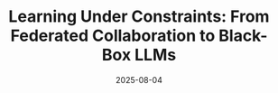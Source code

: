 ---
title: "Learning Under Constraints: From Federated Collaboration to Black-Box LLMs"
collection: talks
type: "Presentation"
permalink: /talks/2025-08-04-cambridge
venue: "Cambridge ML Systems Seminar Series"
date: 2025-08-04
location: "University of Cambridge"
---